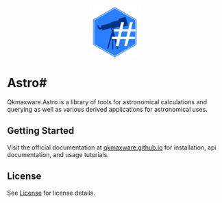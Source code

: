 <p align="center">
  <img width="120" height="120" src="docs/images/logo.svg">
</p>

# Astro#
Qkmaxware.Astro is a library of tools for astronomical calculations and querying as well as various derived applications for astronomical uses.

## Getting Started
Visit the official documentation at [qkmaxware.github.io](https://qkmaxware.github.io/Astro/) for installation, api documentation, and usage tutorials.

## License
See [License](LICENSE.md) for license details.